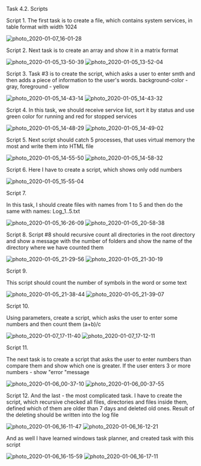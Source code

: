 Task 4.2. Scripts

Script 1.
The first task is to create a file, which contains system services, in table format with width 1024

![photo_2020-01-07_16-01-28](https://user-images.githubusercontent.com/58468159/71900706-fda38a00-3166-11ea-983f-5b7132cca351.jpg)

Script 2.
Next task is to create an array and show it in a matrix format

![photo_2020-01-05_13-50-39](https://user-images.githubusercontent.com/58468159/71900966-95a17380-3167-11ea-96ee-277dc5f887ec.jpg)
![photo_2020-01-05_13-52-04](https://user-images.githubusercontent.com/58468159/71900967-963a0a00-3167-11ea-9b70-40e2d3abd4e8.jpg)

Script 3.
Task #3 is to create the script, which asks a user to enter smth and then adds a piece of information to the user's words. background-color - gray, foreground - yellow

![photo_2020-01-05_14-43-14](https://user-images.githubusercontent.com/58468159/71901297-54f62a00-3168-11ea-9ef1-d7cfee180f31.jpg)
![photo_2020-01-05_14-43-32](https://user-images.githubusercontent.com/58468159/71901298-54f62a00-3168-11ea-9152-9b20523a940f.jpg)

Script 4.
In this task, we should receive service list, sort it by status and use green color for running and red for stopped services

![photo_2020-01-05_14-48-29](https://user-images.githubusercontent.com/58468159/71901644-11e88680-3169-11ea-9c42-86a7b691ec6f.jpg)
![photo_2020-01-05_14-49-02](https://user-images.githubusercontent.com/58468159/71901645-11e88680-3169-11ea-8222-cc0bffa66344.jpg)



Script 5.
Next script should catch 5 processes, that uses virtual memory the most and write them into HTML file

![photo_2020-01-05_14-55-50](https://user-images.githubusercontent.com/58468159/71901498-c0d89280-3168-11ea-9b0d-44c52bbd2ed7.jpg)
![photo_2020-01-05_14-58-32](https://user-images.githubusercontent.com/58468159/71901501-c1712900-3168-11ea-9cbd-11c621ce87a5.jpg)

Script 6.
Here I have to create a script, which shows only odd numbers

![photo_2020-01-05_15-55-04](https://user-images.githubusercontent.com/58468159/71902228-47da3a80-316a-11ea-81e1-8c14bd4ca982.jpg)

Script 7.

In this task, I should create files with names from 1 to 5 and then do the same with names: Log_1..5.txt

![photo_2020-01-05_16-26-09](https://user-images.githubusercontent.com/58468159/71902667-3ba2ad00-316b-11ea-9081-ee38b6c8d1b1.jpg)
![photo_2020-01-05_20-58-38](https://user-images.githubusercontent.com/58468159/71902669-3c3b4380-316b-11ea-8c01-72a440ea0f6b.jpg)



Script 8. 
Script #8 should recursive count all directories in the root directory and show a message with the number of folders and show the name of the directory where we have counted them

![photo_2020-01-05_21-29-56](https://user-images.githubusercontent.com/58468159/71902539-f7afa800-316a-11ea-83ed-aa6765dfe166.jpg)
![photo_2020-01-05_21-30-19](https://user-images.githubusercontent.com/58468159/71902540-f7afa800-316a-11ea-8ed3-492a16584537.jpg)


Script 9.

This script should count the number of symbols in the word or some text

![photo_2020-01-05_21-38-44](https://user-images.githubusercontent.com/58468159/71902924-afdd5080-316b-11ea-932f-9831bd34ba54.jpg)
![photo_2020-01-05_21-39-07](https://user-images.githubusercontent.com/58468159/71902925-afdd5080-316b-11ea-95cf-84325d655bf0.jpg)

Script 10.

Using parameters, create a script, which asks the user to enter some numbers and then count them (a+b)/c

![photo_2020-01-07_17-11-40](https://user-images.githubusercontent.com/58468159/71905561-1153ee00-3171-11ea-8de0-4239a089d185.jpg)
![photo_2020-01-07_17-12-11](https://user-images.githubusercontent.com/58468159/71905562-1153ee00-3171-11ea-8162-8ecd05c91dc6.jpg)

Script 11.

The next task is to create a script that asks the user to enter numbers than compare them and show which one is greater. If the user enters 3 or more numbers - show "error "message

![photo_2020-01-06_00-37-10](https://user-images.githubusercontent.com/58468159/71906113-29783d00-3172-11ea-89be-812bf4e8e007.jpg)
![photo_2020-01-06_00-37-55](https://user-images.githubusercontent.com/58468159/71906116-29783d00-3172-11ea-9aa6-57b2323514c7.jpg)


Script 12.
And the last - the most complicated task.
I have to create the script, which recursive checked all files, directories and files inside them, defined which of them are older than 7 days and deleted old ones. Result of the deleting should be written into the log file

![photo_2020-01-06_16-11-47](https://user-images.githubusercontent.com/58468159/71906876-a3f58c80-3173-11ea-9e63-3f216eeac85e.jpg)
![photo_2020-01-06_16-12-21](https://user-images.githubusercontent.com/58468159/71906877-a3f58c80-3173-11ea-8d67-6dea663aafd3.jpg)

And as well I have learned windows task planner, and created task with this script

![photo_2020-01-06_16-15-59](https://user-images.githubusercontent.com/58468159/71906951-c1c2f180-3173-11ea-8899-1a39bb717baf.jpg)
![photo_2020-01-06_16-17-11](https://user-images.githubusercontent.com/58468159/71906952-c25b8800-3173-11ea-8982-453b8ef0044a.jpg)
